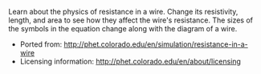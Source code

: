 Learn about the physics of resistance in a wire. Change its resistivity, length, and area to see how they affect the wire's resistance. The sizes of the symbols in the equation change along with the diagram of a wire.

- Ported from: http://phet.colorado.edu/en/simulation/resistance-in-a-wire
- Licensing information: http://phet.colorado.edu/en/about/licensing